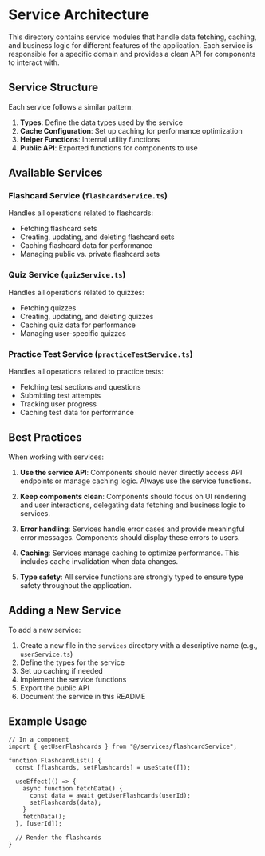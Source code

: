 # Service Architecture

This directory contains service modules that handle data fetching, caching, and business logic for different features of the application. Each service is responsible for a specific domain and provides a clean API for components to interact with.

## Service Structure

Each service follows a similar pattern:

1. **Types**: Define the data types used by the service
2. **Cache Configuration**: Set up caching for performance optimization
3. **Helper Functions**: Internal utility functions
4. **Public API**: Exported functions for components to use

## Available Services

### Flashcard Service (`flashcardService.ts`)

Handles all operations related to flashcards:

- Fetching flashcard sets
- Creating, updating, and deleting flashcard sets
- Caching flashcard data for performance
- Managing public vs. private flashcard sets

### Quiz Service (`quizService.ts`)

Handles all operations related to quizzes:

- Fetching quizzes
- Creating, updating, and deleting quizzes
- Caching quiz data for performance
- Managing user-specific quizzes

### Practice Test Service (`practiceTestService.ts`)

Handles all operations related to practice tests:

- Fetching test sections and questions
- Submitting test attempts
- Tracking user progress
- Caching test data for performance

## Best Practices

When working with services:

1. **Use the service API**: Components should never directly access API endpoints or manage caching logic. Always use the service functions.

2. **Keep components clean**: Components should focus on UI rendering and user interactions, delegating data fetching and business logic to services.

3. **Error handling**: Services handle error cases and provide meaningful error messages. Components should display these errors to users.

4. **Caching**: Services manage caching to optimize performance. This includes cache invalidation when data changes.

5. **Type safety**: All service functions are strongly typed to ensure type safety throughout the application.

## Adding a New Service

To add a new service:

1. Create a new file in the `services` directory with a descriptive name (e.g., `userService.ts`)
2. Define the types for the service
3. Set up caching if needed
4. Implement the service functions
5. Export the public API
6. Document the service in this README

## Example Usage

```tsx
// In a component
import { getUserFlashcards } from "@/services/flashcardService";

function FlashcardList() {
  const [flashcards, setFlashcards] = useState([]);

  useEffect(() => {
    async function fetchData() {
      const data = await getUserFlashcards(userId);
      setFlashcards(data);
    }
    fetchData();
  }, [userId]);

  // Render the flashcards
}
```

